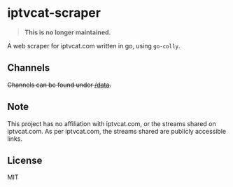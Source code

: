 # iptvcat-scraper 

> **This is no longer maintained.**

A web scraper for iptvcat.com written in go, using `go-colly`.

## Channels

~~Channels can be found under [/data](/data).~~

## Note

This project has no affiliation with iptvcat.com, or the streams shared on iptvcat.com. As per iptvcat.com, the streams shared are publicly accessible links.

## License

MIT
